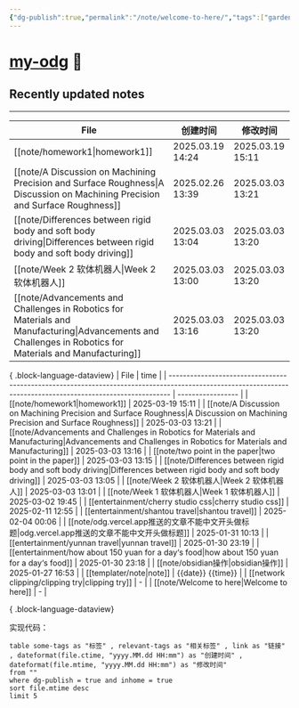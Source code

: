 ```yaml
---
{"dg-publish":true,"permalink":"/note/welcome-to-here/","tags":["gardenEntry"]}
---
```


# [my-odg](https://my-odg.vercel.app/) 🌱

## Recently updated notes
---
| File                                                                                                                                                         | 创建时间             | 修改时间             |
| ------------------------------------------------------------------------------------------------------------------------------------------------------------ | ---------------- | ---------------- |
| [[note/homework1\|homework1]]                                                                                                                             | 2025.03.19 14:24 | 2025.03.19 15:11 |
| [[note/A Discussion on Machining Precision and Surface Roughness\|A Discussion on Machining Precision and Surface Roughness]]                             | 2025.02.26 13:39 | 2025.03.03 13:21 |
| [[note/Differences between rigid body and soft body driving\|Differences between rigid body and soft body driving]]                                       | 2025.03.03 13:04 | 2025.03.03 13:20 |
| [[note/Week 2 软体机器人\|Week 2 软体机器人]]                                                                                                                       | 2025.03.03 13:00 | 2025.03.03 13:20 |
| [[note/Advancements and Challenges in Robotics for Materials and Manufacturing\|Advancements and Challenges in Robotics for Materials and Manufacturing]] | 2025.03.03 13:16 | 2025.03.03 13:20 |

{ .block-language-dataview}
| File                                                                                                                                                         | time              |
| ------------------------------------------------------------------------------------------------------------------------------------------------------------ | ----------------- |
| [[note/homework1\|homework1]]                                                                                                                             | 2025-03-19 15:11  |
| [[note/A Discussion on Machining Precision and Surface Roughness\|A Discussion on Machining Precision and Surface Roughness]]                             | 2025-03-03 13:21  |
| [[note/Advancements and Challenges in Robotics for Materials and Manufacturing\|Advancements and Challenges in Robotics for Materials and Manufacturing]] | 2025-03-03 13:16  |
| [[note/two point in the paper\|two point in the paper]]                                                                                                   | 2025-03-03 13:15  |
| [[note/Differences between rigid body and soft body driving\|Differences between rigid body and soft body driving]]                                       | 2025-03-03 13:05  |
| [[note/Week 2 软体机器人\|Week 2 软体机器人]]                                                                                                                       | 2025-03-03 13:01  |
| [[note/Week 1 软体机器人\|Week 1 软体机器人]]                                                                                                                       | 2025-03-02 19:45  |
| [[entertainment/cherry studio css\|cherry studio css]]                                                                                                    | 2025-02-11 12:55  |
| [[entertainment/shantou travel\|shantou travel]]                                                                                                          | 2025-02-04 00:06  |
| [[note/odg.vercel.app推送的文章不能中文开头做标题\|odg.vercel.app推送的文章不能中文开头做标题]]                                                                                       | 2025-01-31 10:13  |
| [[entertainment/yunnan travel\|yunnan travel]]                                                                                                            | 2025-01-30 23:19  |
| [[entertainment/how about 150 yuan for a day‘s food\|how about 150 yuan for a day‘s food]]                                                                | 2025-01-30 23:18  |
| [[note/obsidian操作\|obsidian操作]]                                                                                                                           | 2025-01-27 16:53  |
| [[templater/note\|note]]                                                                                                                                  | {{date}} {{time}} |
| [[network clipping/clipping try\|clipping try]]                                                                                                           | \-                |
| [[note/Welcome to here\|Welcome to here]]                                                                                                                 | \-                |

{ .block-language-dataview}

实现代码：
```
table some-tags as "标签" , relevant-tags as "相关标签" , link as "链接" , dateformat(file.ctime, "yyyy.MM.dd HH:mm") as "创建时间" , dateformat(file.mtime, "yyyy.MM.dd HH:mm") as "修改时间"
from ""
where dg-publish = true and inhome = true
sort file.mtime desc
limit 5
```
